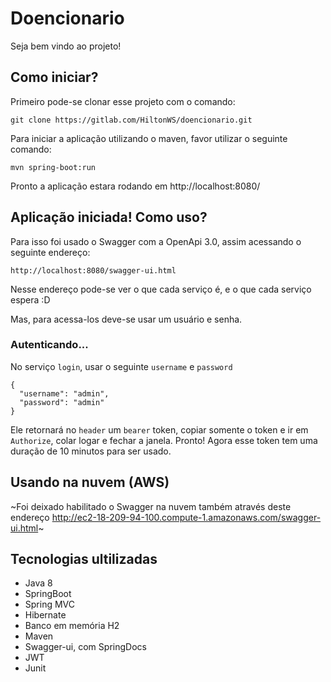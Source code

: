 # Doencionario

Seja bem vindo ao projeto!

## Como iniciar?

Primeiro pode-se clonar esse projeto com o comando: 

```
git clone https://gitlab.com/HiltonWS/doencionario.git
```

Para iniciar a aplicação utilizando o maven, favor utilizar o seguinte comando:

```
mvn spring-boot:run
```

Pronto a aplicação estara rodando em http://localhost:8080/

## Aplicação iniciada! Como uso?

Para isso foi usado o Swagger com a OpenApi 3.0, assim acessando o seguinte endereço:

```
http://localhost:8080/swagger-ui.html
```
Nesse endereço pode-se ver o que cada serviço é, e o que cada serviço espera :D

Mas, para acessa-los deve-se usar um usuário e senha.

### Autenticando...

No serviço `login`, usar o seguinte `username` e `password`

```
{
  "username": "admin",
  "password": "admin"
}
```

Ele retornará no `header` um `bearer` token, copiar somente o token e ir em `Authorize`, colar logar e fechar a janela. Pronto! Agora esse token tem uma duração de 10 minutos para ser usado.

## Usando na nuvem (AWS)

~Foi deixado habilitado o Swagger na nuvem também através deste endereço http://ec2-18-209-94-100.compute-1.amazonaws.com/swagger-ui.html~


## Tecnologias ultilizadas
* Java 8
* SpringBoot
* Spring MVC
* Hibernate
* Banco em memória H2
* Maven
* Swagger-ui, com SpringDocs
* JWT
* Junit
